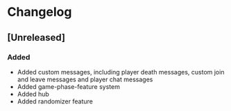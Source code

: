 # Changelog

## [Unreleased]

### Added

- Added custom messages, including player death messages, custom join and leave messages and player chat messages
- Added game-phase-feature system
- Added hub
- Added randomizer feature